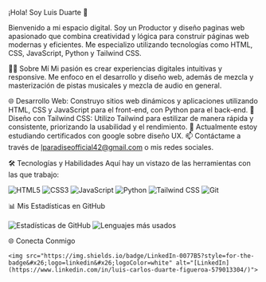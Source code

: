 ¡Hola! Soy Luis Duarte 👋

  Bienvenido a mi espacio digital. Soy un Productor y diseño paginas web apasionado que combina creatividad y lógica para construir páginas web modernas y eficientes. Me especializo utilizando tecnologías como HTML, CSS, JavaScript, Python y Tailwind CSS.


👨‍💻 Sobre Mí
Mi pasión es crear experiencias digitales intuitivas y responsive. Me enfoco en el desarrollo y diseño web, además de mezcla y masterización de pistas musicales y mezcla de audio en general.

🌐 Desarrollo Web: Construyo sitios web dinámicos y aplicaciones utilizando HTML, CSS y JavaScript para el front-end, con Python para el back-end.
🎨 Diseño con Tailwind CSS: Utilizo Tailwind para estilizar de manera rápida y consistente, priorizando la usabilidad y el rendimiento.
🌱 Actualmente estoy estudiando certificados con google sobre diseño UX.
📫 Contáctame a través de lparadiseofficial42@gmail.com o mis redes sociales.


🛠️ Tecnologías y Habilidades
Aquí hay un vistazo de las herramientas con las que trabajo:

   <img src="https://img.shields.io/badge/HTML5-E34F26?style=for-the-badge&#x26;logo=html5&#x26;logoColor=white" alt="HTML5"> 
   <img src="https://img.shields.io/badge/CSS3-1572B6?style=for-the-badge&#x26;logo=css3&#x26;logoColor=white" alt="CSS3"> 
   <img src="https://img.shields.io/badge/JavaScript-F7DF1E?style=for-the-badge&#x26;logo=javascript&#x26;logoColor=black" alt="JavaScript"> 
   <img src="https://img.shields.io/badge/Python-3776AB?style=for-the-badge&#x26;logo=python&#x26;logoColor=white" alt="Python"> 
   <img src="https://img.shields.io/badge/Tailwind_CSS-38B2AC?style=for-the-badge&#x26;logo=tailwind-css&#x26;logoColor=white" alt="Tailwind CSS"> 
   <img src="https://img.shields.io/badge/Git-F05032?style=for-the-badge&#x26;logo=git&#x26;logoColor=white" alt="Git"> 


📊 Mis Estadísticas en GitHub

  <img align="center" src="https://github-readme-stats.vercel.app/api?ParadAISystem;show_icons=true&#x26;locale=es&#x26;theme=tokyonight" alt="Estadísticas de GitHub">
  <img align="center" src="https://github-readme-stats.vercel.app/api/top-langs?ParadAISystem;layout=compact&#x26;locale=es&#x26;theme=tokyonight" alt="Lenguajes más usados">



🌐 Conecta Conmigo

  
    <img src="https://img.shields.io/badge/LinkedIn-0077B5?style=for-the-badge&#x26;logo=linkedin&#x26;logoColor=white" alt="[LinkedIn](https://www.linkedin.com/in/luis-carlos-duarte-figueroa-579013304/)">
  

